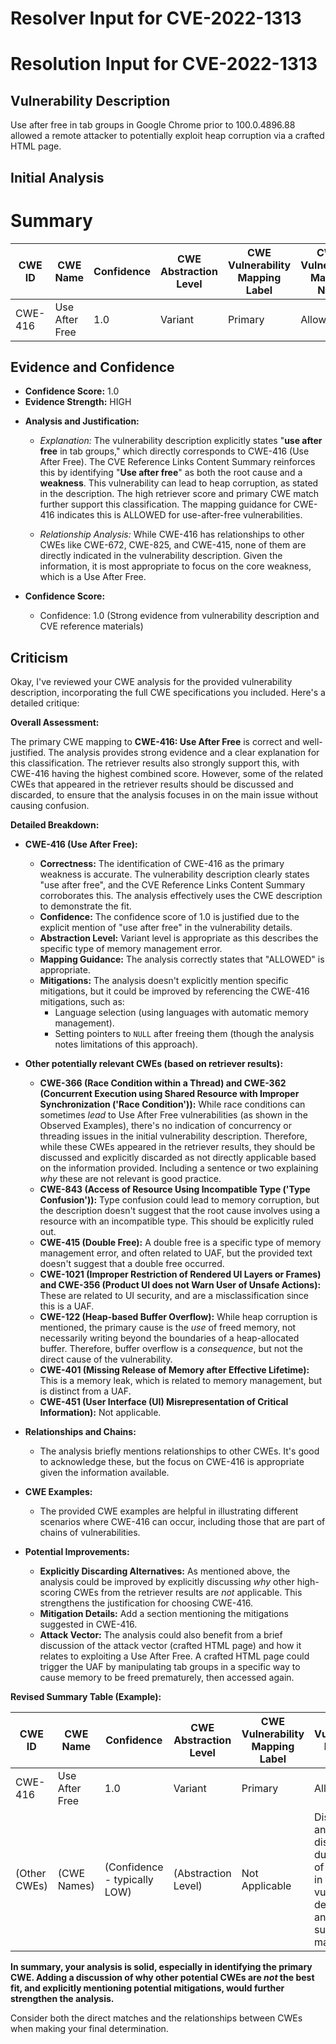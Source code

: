 # Resolver Input for CVE-2022-1313

# Resolution Input for CVE-2022-1313

## Vulnerability Description
Use after free in tab groups in Google Chrome prior to 100.0.4896.88 allowed a remote attacker to potentially exploit heap corruption via a crafted HTML page.

## Initial Analysis
# Summary
| CWE ID | CWE Name | Confidence | CWE Abstraction Level | CWE Vulnerability Mapping Label | CWE-Vulnerability Mapping Notes |
|---|---|---|---|---|---|
| CWE-416 | Use After Free | 1.0 | Variant | Primary | Allowed |

## Evidence and Confidence

*   **Confidence Score:** 1.0
*   **Evidence Strength:** HIGH

- **Analysis and Justification:**  
  - *Explanation:* The vulnerability description explicitly states "**use after free** in tab groups," which directly corresponds to CWE-416 (Use After Free). The CVE Reference Links Content Summary reinforces this by identifying "**Use after free**" as both the root cause and a **weakness**. This vulnerability can lead to heap corruption, as stated in the description. The high retriever score and primary CWE match further support this classification. The mapping guidance for CWE-416 indicates this is ALLOWED for use-after-free vulnerabilities.
  
  - *Relationship Analysis:* While CWE-416 has relationships to other CWEs like CWE-672, CWE-825, and CWE-415, none of them are directly indicated in the vulnerability description. Given the information, it is most appropriate to focus on the core weakness, which is a Use After Free.

- **Confidence Score:**  
  - Confidence: 1.0 (Strong evidence from vulnerability description and CVE reference materials)

## Criticism
Okay, I've reviewed your CWE analysis for the provided vulnerability description, incorporating the full CWE specifications you included. Here's a detailed critique:

**Overall Assessment:**

The primary CWE mapping to **CWE-416: Use After Free** is correct and well-justified. The analysis provides strong evidence and a clear explanation for this classification. The retriever results also strongly support this, with CWE-416 having the highest combined score. However, some of the related CWEs that appeared in the retriever results should be discussed and discarded, to ensure that the analysis focuses in on the main issue without causing confusion.

**Detailed Breakdown:**

*   **CWE-416 (Use After Free):**
    *   **Correctness:**  The identification of CWE-416 as the primary weakness is accurate. The vulnerability description clearly states "use after free", and the CVE Reference Links Content Summary corroborates this. The analysis effectively uses the CWE description to demonstrate the fit.
    *   **Confidence:** The confidence score of 1.0 is justified due to the explicit mention of "use after free" in the vulnerability details.
    *   **Abstraction Level:** Variant level is appropriate as this describes the specific type of memory management error.
    *   **Mapping Guidance:** The analysis correctly states that "ALLOWED" is appropriate.
    *   **Mitigations:** The analysis doesn't explicitly mention specific mitigations, but it could be improved by referencing the CWE-416 mitigations, such as:
        *   Language selection (using languages with automatic memory management).
        *   Setting pointers to `NULL` after freeing them (though the analysis notes limitations of this approach).

*   **Other potentially relevant CWEs (based on retriever results):**

    *   **CWE-366 (Race Condition within a Thread) and CWE-362 (Concurrent Execution using Shared Resource with Improper Synchronization ('Race Condition')):** While race conditions can sometimes *lead* to Use After Free vulnerabilities (as shown in the Observed Examples), there's no indication of concurrency or threading issues in the initial vulnerability description.  Therefore, while these CWEs appeared in the retriever results, they should be discussed and explicitly discarded as not directly applicable based on the information provided.  Including a sentence or two explaining *why* these are not relevant is good practice.
    *   **CWE-843 (Access of Resource Using Incompatible Type ('Type Confusion')):** Type confusion could lead to memory corruption, but the description doesn't suggest that the root cause involves using a resource with an incompatible type. This should be explicitly ruled out.
    *   **CWE-415 (Double Free):** A double free is a specific type of memory management error, and often related to UAF, but the provided text doesn't suggest that a double free occurred.
    *   **CWE-1021 (Improper Restriction of Rendered UI Layers or Frames) and CWE-356 (Product UI does not Warn User of Unsafe Actions):** These are related to UI security, and are a misclassification since this is a UAF.
    *   **CWE-122 (Heap-based Buffer Overflow):** While heap corruption is mentioned, the primary cause is the *use* of freed memory, not necessarily writing beyond the boundaries of a heap-allocated buffer. Therefore, buffer overflow is a *consequence*, but not the direct cause of the vulnerability.
    *   **CWE-401 (Missing Release of Memory after Effective Lifetime):** This is a memory leak, which is related to memory management, but is distinct from a UAF.
    *   **CWE-451 (User Interface (UI) Misrepresentation of Critical Information):** Not applicable.

*   **Relationships and Chains:**

    *   The analysis briefly mentions relationships to other CWEs.  It's good to acknowledge these, but the focus on CWE-416 is appropriate given the information available.

*   **CWE Examples:**

    *   The provided CWE examples are helpful in illustrating different scenarios where CWE-416 can occur, including those that are part of chains of vulnerabilities.

*   **Potential Improvements:**

    *   **Explicitly Discarding Alternatives:** As mentioned above, the analysis could be improved by explicitly discussing *why* other high-scoring CWEs from the retriever results are *not* applicable. This strengthens the justification for choosing CWE-416.
    *   **Mitigation Details:** Add a section mentioning the mitigations suggested in CWE-416.
    *   **Attack Vector:** The analysis could also benefit from a brief discussion of the attack vector (crafted HTML page) and how it relates to exploiting a Use After Free. A crafted HTML page could trigger the UAF by manipulating tab groups in a specific way to cause memory to be freed prematurely, then accessed again.

**Revised Summary Table (Example):**

| CWE ID | CWE Name | Confidence | CWE Abstraction Level | CWE Vulnerability Mapping Label | CWE-Vulnerability Mapping Notes |
|---|---|---|---|---|---|
| CWE-416 | Use After Free | 1.0 | Variant | Primary | Allowed |
| (Other CWEs) | (CWE Names) | (Confidence - typically LOW) | (Abstraction Level) |  Not Applicable | Discussed and discarded due to lack of evidence in the vulnerability description and supporting material. |

**In summary, your analysis is solid, especially in identifying the primary CWE. Adding a discussion of why other potential CWEs are *not* the best fit, and explicitly mentioning potential mitigations, would further strengthen the analysis.**

Consider both the direct matches and the relationships between CWEs
when making your final determination.
        